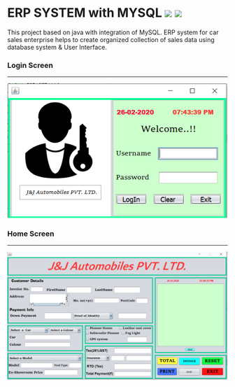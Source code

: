 # ERP SYSTEM with MYSQL <img src="https://img.icons8.com/color/96/000000/java-coffee-cup-logo.png"/> <img src="https://img.icons8.com/ios/100/000000/mysql-logo.png"/>

This project based on java with integration of MySQL. 
ERP system for car sales enterprise helps to create organized collection of sales data using database system & User Interface.

### Login Screen
-----------------------------------
<img src="login_screen.PNG">

### Home Screen
-----------------------------------
<img src="home_screen.PNG">
